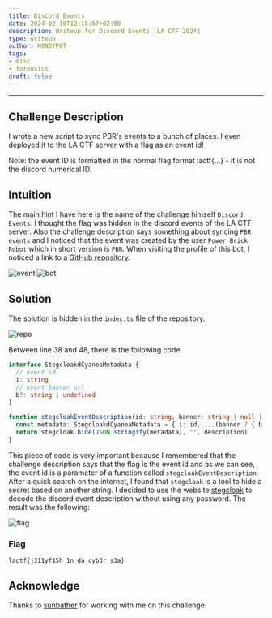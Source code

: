 ```yaml
---
title: Discord Events
date: 2024-02-18T12:18:57+02:00
description: Writeup for Discord Events [LA CTF 2024]
type: writeup
author: H0N3YP0T
tags:
- misc
- forensics
draft: false
---
```

___

## Challenge Description

I wrote a new script to sync PBR's events to a bunch of places. I even deployed it to the LA CTF server with a flag as an event id!

Note: the event ID is formatted in the normal flag format lactf{...} - it is not the discord numerical ID.

## Intuition

The main hint I have here is the name of the challenge himself `Discord Events`. I thought the flag was hidden in the discord events of the LA CTF server. Also the challenge description says something about syncing `PBR events` and I noticed that the event was created by the user
`Power Brick Robot` which in short version is `PBR`. When visiting the profile of this bot, I noticed a link to a [GitHub repository](https://github.com/pbrucla/cyanea/tree/main/packages/cyanea-discord).

![event](/images/la_ctf_2024/event.png)
![bot](/images/la_ctf_2024/bot.png)

## Solution

The solution is hidden in the `index.ts` file of the repository.

![repo](/images/la_ctf_2024/repo.png)

Between line 38 and 48, there is the following code:

```typescript
interface StegcloakdCyaneaMetadata {
  // event id
  i: string
  // event banner url
  b?: string | undefined
}

function stegcloakEventDescription(id: string, banner: string | null | undefined, description: string): string {
  const metadata: StegcloakdCyaneaMetadata = { i: id, ...(banner ? { b: banner } : {}) }
  return stegcloak.hide(JSON.stringify(metadata), "", description)
}
```
This piece of code is very important because I remembered that the challenge description says that the flag is the event id and as we can see, the event id is a parameter of a function called `stegcloakEventDescription`.
After a quick search on the internet, I found that `stegcloak` is a tool to hide a secret based on another string. I decided to use the website [stegcloak](https://stegcloak.surge.sh/) to decode the discord event description without using any password.
The result was the following:


![flag](/images/la_ctf_2024/reveal.png)


### Flag

`lactf{j311yf15h_1n_da_cyb3r_s3a}`

## Acknowledge

Thanks to [sunbather](https://github.com/costinteo) for working with me on this challenge.
